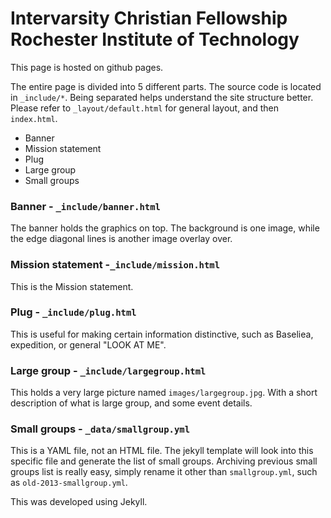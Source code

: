 # Intervarsity Christian Fellowship Rochester Institute of Technology

This page is hosted on github pages.

The entire page is divided into 5 different parts. The source code is located in ```_include/*```. Being separated helps understand the site structure better. Please refer to ```_layout/default.html``` for general layout, and then ```index.html```.

* Banner
* Mission statement
* Plug
* Large group
* Small groups

### Banner - ```_include/banner.html```
The banner holds the graphics on top. The background is one image, while the edge diagonal lines is another image overlay over.
### Mission statement -```_include/mission.html```
This is the Mission statement.
### Plug - ```_include/plug.html```
This is useful for making certain information distinctive, such as Baseliea, expedition, or general "LOOK AT ME".
### Large group - ```_include/largegroup.html```
This holds a very large picture named ```images/largegroup.jpg```. With a short description of what is large group, and some event details.
### Small groups - ```_data/smallgroup.yml```
This is a YAML file, not an HTML file. The jekyll template will look into this specific file and generate the list of small groups. Archiving previous small groups list is really easy, simply rename it other than ```smallgroup.yml```, such as ```old-2013-smallgroup.yml```.

This was developed using Jekyll. 
